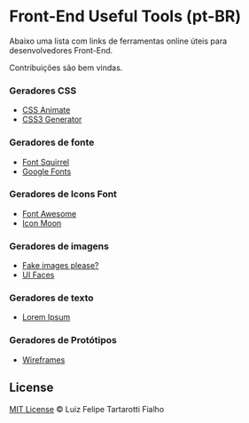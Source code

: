 Front-End Useful Tools (pt-BR)
=========

Abaixo uma lista com links de ferramentas online úteis para desenvolvedores Front-End. 

Contribuições são bem vindas.

### Geradores CSS

* [CSS Animate](http://cssanimate.com/)
* [CSS3 Generator](http://css3generator.com/)

### Geradores de fonte

* [Font Squirrel](http://www.fontsquirrel.com/)
* [Google Fonts](https://www.google.com/fonts)

### Geradores de Icons Font

* [Font Awesome](http://fortawesome.github.io/Font-Awesome/)
* [Icon Moon](icomoon.io/)

### Geradores de imagens

* [Fake images please?](http://fakeimg.pl/)
* [UI Faces](http://uifaces.com/)

### Geradores de texto

* [Lorem Ipsum](http://br.lipsum.com/)

### Geradores de Protótipos

* [Wireframes](http://quirktools.com/wires/)
 
## License
 
[MIT License](http://felipefialho.mit-license.org/) © Luiz Felipe Tartarotti Fialho

